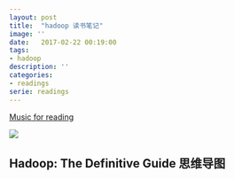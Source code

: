```yaml
---
layout: post
title:  "hadoop 读书笔记"
image: ''
date:   2017-02-22 00:19:00
tags:
- hadoop
description: ''
categories:
- readings
serie: readings
---
```



<p class="music-read"><a href="https://y.qq.com/portal/song/5237810_num.html?ADTAG=h5_playsong&no_redirect=1">Music for reading</a></p>

<img src="/land-ml/assets/img/hadoop/hadoop.jpeg">

## Hadoop: The Definitive Guide 思维导图

<figure class="foto-legenda">
<img src="/land-ml/assets/img/hadoop/mm_hadoop_the_definitive_guide.png" alt="">
</figure>
